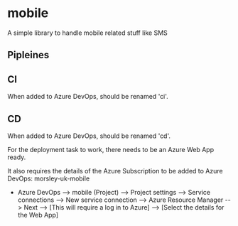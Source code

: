 # mobile

A simple library to handle mobile related stuff like SMS







## Pipleines

CI
--

When added to Azure DevOps, should be renamed 'ci'.

CD
--

When added to Azure DevOps, should be renamed 'cd'.

For the deployment task to work, there needs to be an Azure Web App ready.

It also requires the details of the Azure Subscription to be added to Azure DevOps: morsley-uk-mobile

- Azure DevOps --> mobile (Project) --> Project settings --> Service connections --> New service connection --> Azure Resource Manager --> Next --> [This will require a log in to Azure] --> [Select the details for the Web App]

